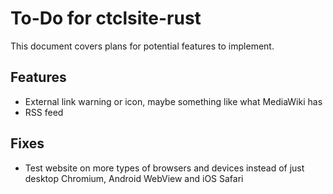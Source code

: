 # To-Do for ctclsite-rust
This document covers plans for potential features to implement.

## Features

- External link warning or icon, maybe something like what MediaWiki has
- RSS feed

## Fixes

- Test website on more types of browsers and devices instead of just desktop Chromium, Android WebView and iOS Safari
